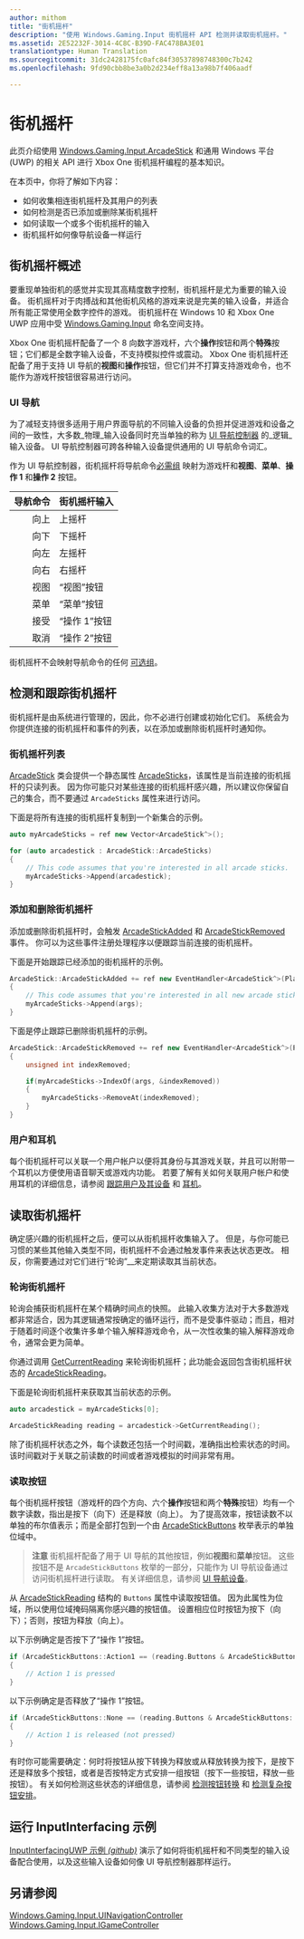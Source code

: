 ```yaml
---
author: mithom
title: "街机摇杆"
description: "使用 Windows.Gaming.Input 街机摇杆 API 检测并读取街机摇杆。"
ms.assetid: 2E52232F-3014-4C8C-B39D-FAC478BA3E01
translationtype: Human Translation
ms.sourcegitcommit: 31dc2428175fc0afc84f30537898748300c7b242
ms.openlocfilehash: 9fd90cbb8be3a0b2d234eff8a13a98b7f406aadf

---
```


# <a name="arcade-stick"></a>街机摇杆

此页介绍使用 [Windows.Gaming.Input.ArcadeStick][arcadestick] 和通用 Windows 平台 (UWP) 的相关 API 进行 Xbox One 街机摇杆编程的基本知识。

在本页中，你将了解如下内容：
* 如何收集相连街机摇杆及其用户的列表
* 如何检测是否已添加或删除某街机摇杆
* 如何读取一个或多个街机摇杆的输入
* 街机摇杆如何像导航设备一样运行


## <a name="arcade-stick-overview"></a>街机摇杆概述

要重现单独街机的感觉并实现其高精度数字控制，街机摇杆是尤为重要的输入设备。 街机摇杆对于肉搏战和其他街机风格的游戏来说是完美的输入设备，并适合所有能正常使用全数字控件的游戏。 街机摇杆在 Windows 10 和 Xbox One UWP 应用中受 [Windows.Gaming.Input][] 命名空间支持。

Xbox One 街机摇杆配备了一个 8 向数字游戏杆，六个**操作**按钮和两个**特殊**按钮；它们都是全数字输入设备，不支持模拟控件或震动。 Xbox One 街机摇杆还配备了用于支持 UI 导航的**视图**和**操作**按钮，但它们并不打算支持游戏命令，也不能作为游戏杆按钮很容易进行访问。

### <a name="ui-navigation"></a>UI 导航

为了减轻支持很多适用于用户界面导航的不同输入设备的负担并促进游戏和设备之间的一致性，大多数_物理_输入设备同时充当单独的称为 [UI 导航控制器](ui-navigation-controller.md) 的_逻辑_输入设备。 UI 导航控制器可跨各种输入设备提供通用的 UI 导航命令词汇。

作为 UI 导航控制器，街机摇杆将导航命令[必需组](ui-navigation-controller.md#required-set) 映射为游戏杆和**视图**、**菜单**、**操作 1** 和**操作 2** 按钮。

| 导航命令 | 街机摇杆输入  |
| ------------------:| ------------------- |
|                 向上 | 上摇杆            |
|               向下 | 下摇杆          |
|               向左 | 左摇杆          |
|              向右 | 右摇杆         |
|               视图 | “视图”按钮         |
|               菜单 | “菜单”按钮         |
|             接受 | “操作 1”按钮     |
|             取消 | “操作 2”按钮     |

街机摇杆不会映射导航命令的任何 [可选组](ui-navigation-controller.md#optional-set)。


## <a name="detect-and-track-arcade-sticks"></a>检测和跟踪街机摇杆

街机摇杆是由系统进行管理的，因此，你不必进行创建或初始化它们。 系统会为你提供连接的街机摇杆和事件的列表，以在添加或删除街机摇杆时通知你。

### <a name="the-arcade-sticks-list"></a>街机摇杆列表

[ArcadeStick][] 类会提供一个静态属性 [ArcadeSticks][]，该属性是当前连接的街机摇杆的只读列表。 因为你可能只对某些连接的街机摇杆感兴趣，所以建议你保留自己的集合，而不要通过 `ArcadeSticks` 属性来进行访问。

下面是将所有连接的街机摇杆复制到一个新集合的示例。
```cpp
auto myArcadeSticks = ref new Vector<ArcadeStick^>();

for (auto arcadestick : ArcadeStick::ArcadeSticks)
{
    // This code assumes that you're interested in all arcade sticks.
    myArcadeSticks->Append(arcadestick);
}
```

### <a name="adding-and-removing-arcade-sticks"></a>添加和删除街机摇杆

添加或删除街机摇杆时，会触发 [ArcadeStickAdded][] 和 [ArcadeStickRemoved][] 事件。 你可以为这些事件注册处理程序以便跟踪当前连接的街机摇杆。

下面是开始跟踪已经添加的街机摇杆的示例。
```cpp
ArcadeStick::ArcadeStickAdded += ref new EventHandler<ArcadeStick^>(Platform::Object^, ArcadeStick^ args)
{
    // This code assumes that you're interested in all new arcade sticks.
    myArcadeSticks->Append(args);
}
```

下面是停止跟踪已删除街机摇杆的示例。
```cpp
ArcadeStick::ArcadeStickRemoved += ref new EventHandler<ArcadeStick^>(Platform::Object^, ArcadeStick^ args)
{
    unsigned int indexRemoved;

    if(myArcadeSticks->IndexOf(args, &indexRemoved))
    {
        myArcadeSticks->RemoveAt(indexRemoved);
    }
}
```

### <a name="users-and-headsets"></a>用户和耳机

每个街机摇杆可以关联一个用户帐户以便将其身份与其游戏关联，并且可以附带一个耳机以方便使用语音聊天或游戏内功能。 若要了解有关如何关联用户帐户和使用耳机的详细信息，请参阅 [跟踪用户及其设备](input-practices-for-games.md#tracking-users-and-their-devices) 和 [耳机](headset.md)。


## <a name="reading-the-arcade-stick"></a>读取街机摇杆

确定感兴趣的街机摇杆之后，便可以从街机摇杆收集输入了。 但是，与你可能已习惯的某些其他输入类型不同，街机摇杆不会通过触发事件来表达状态更改。 相反，你需要通过对它们进行“轮询”__来定期读取其当前状态。

### <a name="polling-the-arcade-stick"></a>轮询街机摇杆

轮询会捕获街机摇杆在某个精确时间点的快照。 此输入收集方法对于大多数游戏都非常适合，因为其逻辑通常按确定的循环运行，而不是受事件驱动；而且，相对于随着时间逐个收集许多单个输入解释游戏命令，从一次性收集的输入解释游戏命令，通常会更为简单。

你通过调用 [GetCurrentReading][] 来轮询街机摇杆；此功能会返回包含街机摇杆状态的 [ArcadeStickReading][]。

下面是轮询街机摇杆来获取其当前状态的示例。
```cpp
auto arcadestick = myArcadeSticks[0];

ArcadeStickReading reading = arcadestick->GetCurrentReading();
```

除了街机摇杆状态之外，每个读数还包括一个时间戳，准确指出检索状态的时间。 该时间戳对于关联之前读数的时间或者游戏模拟的时间非常有用。

### <a name="reading-the-buttons"></a>读取按钮

每个街机摇杆按钮（游戏杆的四个方向、六个**操作**按钮和两个**特殊**按钮）均有一个数字读数，指出是按下（向下）还是释放（向上）。 为了提高效率，按钮读数不以单独的布尔值表示；而是全部打包到一个由 [ArcadeStickButtons][] 枚举表示的单独位域中。

> **注意**    街机摇杆配备了用于 UI 导航的其他按钮，例如**视图**和**菜单**按钮。 这些按钮不是 `ArcadeStickButtons` 枚举的一部分，只能作为 UI 导航设备通过访问街机摇杆进行读取。 有关详细信息，请参阅 [UI 导航设备](ui-navigation-controller.md)。

从 [ArcadeStickReading][] 结构的 `Buttons` 属性中读取按钮值。 因为此属性为位域，所以使用位域掩码隔离你感兴趣的按钮值。 设置相应位时按钮为按下（向下）；否则，按钮为释放（向上）。

以下示例确定是否按下了“操作 1”按钮。
```cpp
if (ArcadeStickButtons::Action1 == (reading.Buttons & ArcadeStickButtons::Action1))
{
    // Action 1 is pressed
}
```

以下示例确定是否释放了“操作 1”按钮。
```cpp
if (ArcadeStickButtons::None == (reading.Buttons & ArcadeStickButtons::Action1))
{
    // Action 1 is released (not pressed)
}
```

有时你可能需要确定：何时将按钮从按下转换为释放或从释放转换为按下，是按下还是释放多个按钮，或者是否按特定方式安排一组按钮（按下一些按钮，释放一些按钮）。 有关如何检测这些状态的详细信息，请参阅 [检测按钮转换](input-practices-for-games.md#detecting-button-transitions) 和 [检测复杂按钮安排](input-practices-for-games.md#detecting-complex-button-arrangements)。

## <a name="run-the-inputinterfacing-sample"></a>运行 InputInterfacing 示例

[InputInterfacingUWP 示例 _(github)_](https://github.com/Microsoft/Xbox-ATG-Samples/tree/master/Samples/System/InputInterfacingUWP) 演示了如何将街机摇杆和不同类型的输入设备配合使用，以及这些输入设备如何像 UI 导航控制器那样运行。


## <a name="see-also"></a>另请参阅
[Windows.Gaming.Input.UINavigationController][]
[Windows.Gaming.Input.IGameController][]

[Windows.Gaming.Input]: https://msdn.microsoft.com/library/windows/apps/windows.gaming.input.aspx
[Windows.Gaming.Input.IGameController]: https://msdn.microsoft.com/library/windows/apps/windows.gaming.input.igamecontroller.aspx
[Windows.Gaming.Input.UINavigationController]: https://msdn.microsoft.com/library/windows/apps/windows.gaming.input.uinavigationcontroller.aspx
[arcadestick]: https://msdn.microsoft.com/library/windows/apps/windows.gaming.input.arcadestick.aspx
[arcadesticks]: https://msdn.microsoft.com/library/windows/apps/windows.gaming.input.arcadestick.arcadesticks.aspx
[arcadestickadded]: https://msdn.microsoft.com/library/windows/apps/windows.gaming.input.arcadestick.arcadestickadded.aspx
[arcadestickremoved]: https://msdn.microsoft.com/library/windows/apps/windows.gaming.input.arcadestick.arcadestickremoved.aspx
[getcurrentreading]: https://msdn.microsoft.com/library/windows/apps/windows.gaming.input.arcadestick.getcurrentreading.aspx
[arcadestickreading]: https://msdn.microsoft.com/library/windows/apps/windows.gaming.input.arcadestickreading.aspx
[arcadestickbuttons]: https://msdn.microsoft.com/library/windows/apps/windows.gaming.input.arcadestickbuttons.aspx



<!--HONumber=Dec16_HO3-->


